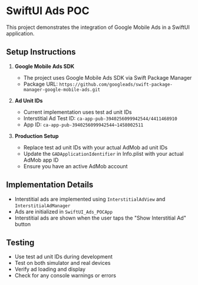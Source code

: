 # SwiftUI Ads POC

This project demonstrates the integration of Google Mobile Ads in a SwiftUI application.

## Setup Instructions

1. **Google Mobile Ads SDK**
   - The project uses Google Mobile Ads SDK via Swift Package Manager
   - Package URL: `https://github.com/googleads/swift-package-manager-google-mobile-ads.git`

2. **Ad Unit IDs**
   - Current implementation uses test ad unit IDs
   - Interstitial Ad Test ID: `ca-app-pub-3940256099942544/4411468910`
   - App ID: `ca-app-pub-3940256099942544~1458002511`

3. **Production Setup**
   - Replace test ad unit IDs with your actual AdMob ad unit IDs
   - Update the `GADApplicationIdentifier` in Info.plist with your actual AdMob app ID
   - Ensure you have an active AdMob account

## Implementation Details

- Interstitial ads are implemented using `InterstitialAdView` and `InterstitialAdManager`
- Ads are initialized in `SwiftUI_Ads_POCApp`
- Interstitial ads are shown when the user taps the "Show Interstitial Ad" button

## Testing

- Use test ad unit IDs during development
- Test on both simulator and real devices
- Verify ad loading and display
- Check for any console warnings or errors 